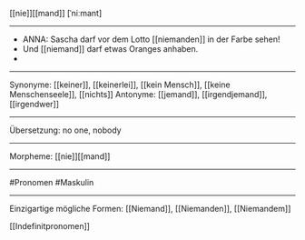 [[nie]][[mand]] [ˈniːmant]

---
- ANNA: Sascha darf vor dem Lotto [[niemanden]] in der Farbe sehen!  
- Und [[niemand]] darf etwas Oranges anhaben.  
- 

---
Synonyme: [[keiner]], [[keinerlei]], [[kein Mensch]], [[keine Menschenseele]], [[nichts]]
Antonyme: [[jemand]], [[irgendjemand]], [[irgendwer]]

---
Übersetzung: no one, nobody

---
Morpheme:
[[nie]][[mand]]

---
#Pronomen #Maskulin 

---
Einzigartige mögliche Formen:
[[Niemand]], [[Niemanden]], [[Niemandem]]


[[Indefinitpronomen]]